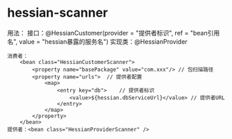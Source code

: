 # hessian-scanner
用法：
    接口：@HessianCustomer(provider = "提供者标识", ref = "bean引用名", value = "hessian暴露的服务名")
    实现类：@HessianProvider

    消费者：	
        <bean class="HessianCustomerScanner">
            <property name="basePackage" value="com.xxx"/> // 包扫描路径
            <property name="urls">  // 提供者配置
                <map>
                    <entry key="db">    // 提供者标识
                        <value>${hessian.dbServiceUrl}</value> // 提供者URL
                    </entry>
                </map>
            </property>
        </bean>
    提供者：<bean class="HessianProviderScanner" />